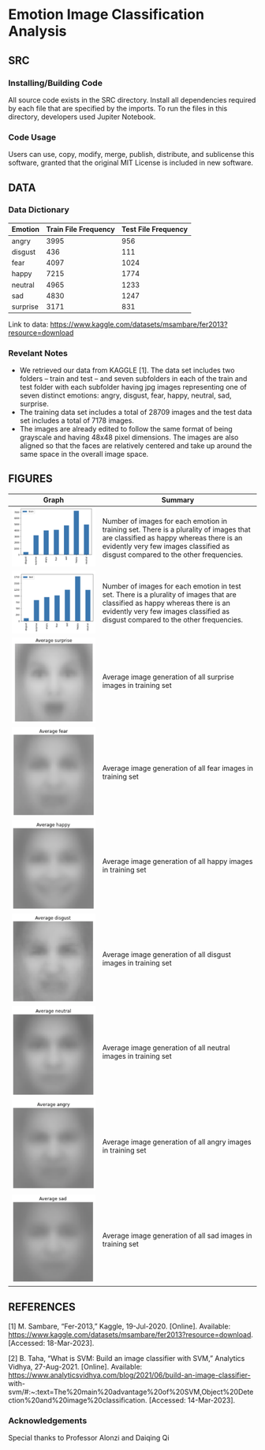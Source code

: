 # Emotion Image Classification Analysis

## SRC

### Installing/Building Code
All source code exists in the SRC directory. Install all dependencies required by each file that are specified by the imports.
To run the files in this directory, developers used Jupiter Notebook.

### Code Usage
Users can use, copy, modify, merge, publish, distribute, and sublicense this software, granted that the original MIT License is included in new software.

## DATA

### Data Dictionary
Emotion  | Train File Frequency  |  Test File Frequency
------------- | ------------- | -------------
 angry | 3995 | 956
 disgust | 436 | 111
 fear |  4097 | 1024
 happy| 7215 | 1774
 neutral | 4965 | 1233
 sad | 4830 | 1247
 surprise | 3171 | 831

Link to data: https://www.kaggle.com/datasets/msambare/fer2013?resource=download 

### Revelant Notes
- We retrieved our data from KAGGLE [1]. The data set includes two folders – train and test – and seven subfolders in each of the train and test folder with each subfolder having jpg images representing one of seven distinct emotions: angry, disgust, fear, happy, neutral, sad, surprise. 
- The training data set includes a total of 28709 images and the test data set includes a total of 7178 images. 
- The images are already edited to follow the same format of being grayscale and having 48x48 pixel dimensions. The images are also aligned so that the faces are relatively centered and take up around the same space in the overall image space.


## FIGURES
Graph | Summary
------------- | -------------
![alt text](https://github.com/nikhil-R-A/dsp2/blob/main/FIGURES/train_counts.png?raw=true) | Number of images for each emotion in training set. There is a plurality of images that are classified as happy whereas there is an evidently very few images classified as disgust compared to the other frequencies.
![alt text](https://github.com/nikhil-R-A/dsp2/blob/main/FIGURES/test_counts.png?raw=true) | Number of images for each emotion in test set. There is a plurality of images that are classified as happy whereas there is an evidently very few images classified as disgust compared to the other frequencies.
![alt text](https://github.com/nikhil-R-A/dsp2/blob/main/FIGURES/average_surprise.png?raw=true) | Average image generation of all surprise images in training set
![alt text](https://github.com/nikhil-R-A/dsp2/blob/main/FIGURES/average_fear.png?raw=true) | Average image generation of all fear images in training set
![alt text](https://github.com/nikhil-R-A/dsp2/blob/main/FIGURES/average_happy.png?raw=true) | Average image generation of all happy images in training set
![alt text](https://github.com/nikhil-R-A/dsp2/blob/main/FIGURES/average_disgust.png?raw=true) | Average image generation of all disgust images in training set
![alt text](https://github.com/nikhil-R-A/dsp2/blob/main/FIGURES/average_neutral.png?raw=true) | Average image generation of all neutral images in training set
![alt text](https://github.com/nikhil-R-A/dsp2/blob/main/FIGURES/average_angry.png?raw=true) | Average image generation of all angry images in training set
![alt text](https://github.com/nikhil-R-A/dsp2/blob/main/FIGURES/average_sad.png?raw=true) | Average image generation of all sad images in training set






## REFERENCES
[1] 	M. Sambare, “Fer-2013,” Kaggle, 19-Jul-2020. [Online]. Available:				https://www.kaggle.com/datasets/msambare/fer2013?resource=download.			[Accessed: 18-Mar-2023]. 

[2]	B. Taha, “What is SVM: Build an image classifier with SVM,” Analytics Vidhya,		27-Aug-2021. [Online]. Available:									https://www.analyticsvidhya.com/blog/2021/06/build-an-image-classifier-	
with-svm/#:~:text=The%20main%20advantage%20of%20SVM,Object%20Detection%20and%20image%20classification. [Accessed: 14-Mar-2023]. 

### Acknowledgements
Special thanks to Professor Alonzi and Daiqing Qi

